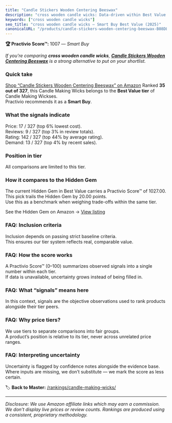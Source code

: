 ```yaml
---
title: "Candle Stickers Wooden Centering Beeswax"
description: "cross wooden candle wicks: Data-driven within Best Value ranking using the Practivio Score™. Positioned by quality, value, demand, findability, momentum."
keywords: ["cross wooden candle wicks"]
seo_title: "cross wooden candle wicks — Smart Buy Best Value (2025)"
canonicalURL: "/products/candle-stickers-wooden-centering-beeswax-B08DLSG8NW/"
---
```


**🏆 Practivio Score™:** 1007 — _Smart Buy_


*If you're comparing **cross wooden candle wicks**, **[Candle Stickers Wooden Centering Beeswax](https://www.amazon.com/dp/B08DLSG8NW?tag=practivio-20)** is a strong alternative to put on your shortlist.*
### Quick take
[Shop “Candle Stickers Wooden Centering Beeswax” on Amazon](https://www.amazon.com/dp/B08DLSG8NW?tag=practivio-20)
Ranked **35 out of 327**, this Candle Making Wicks belongs to the **Best Value tier** of Candle Making Wickses.  
Practivio recommends it as a **Smart Buy**.

### What the signals indicate
Price: 17 / 327 (top 6% lowest cost).  
Reviews: 9 / 327 (top 3% in review totals).  
Rating: 142 / 327 (top 44% by average rating).  
Demand: 13 / 327 (top 4% by recent sales).

### Position in tier
All comparisons are limited to this tier.

### How it compares to the Hidden Gem
The current Hidden Gem in Best Value carries a Practivio Score™ of 1027.00.  
This pick trails the Hidden Gem by 20.00 points.  
Use this as a benchmark when weighing trade-offs within the same tier.  

See the Hidden Gem on Amazon → [View listing](https://www.amazon.com/dp/B097D7S6KB?tag=practivio-20)

### FAQ: Inclusion criteria
Inclusion depends on passing strict baseline criteria.  
This ensures our tier system reflects real, comparable value.

### FAQ: How the score works
A Practivio Score™ (0–100) summarizes observed signals into a single number within each tier.  
If data is unavailable, uncertainty grows instead of being filled in.

### FAQ: What “signals” means here
In this context, signals are the objective observations used to rank products alongside their tier peers.

### FAQ: Why price tiers?
We use tiers to separate comparisons into fair groups.  
A product’s position is relative to its tier, never across unrelated price ranges.

### FAQ: Interpreting uncertainty
Uncertainty is flagged by confidence notes alongside the evidence base.  
Where inputs are missing, we don’t substitute — we mark the score as less certain.


🏷️ **Back to Master:** [/rankings/candle-making-wicks/](/rankings/candle-making-wicks/)

---
_Disclosure: We use Amazon affiliate links which may earn a commission. We don’t display live prices or review counts. Rankings are produced using a consistent, proprietary methodology._
